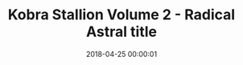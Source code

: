 ---
layout: gallery

date: 2018-04-25 00:00:01

title: Kobra Stallion Volume 2 - Radical Astral title

folder: kobrastallion2
---